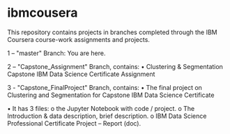 # ibmcousera
This repository contains projects in branches completed through the IBM Coursera course-work assignments and projects.

1 – "master" Branch:
You are here.

2 – "Capstone_Assignment" Branch, contains:
•	Clustering & Segmentation Capstone IBM Data Science Certificate Assignment

3 - "Capstone_FinalProject" Branch, contains:
•	The final project on Clustering and Segmentation for Capstone IBM Data Science Certificate

•	It has 3 files:
o	 the Jupyter Notebook with code / project.
o	The Introduction & data description, brief description.
o	IBM Data Science Professional Certificate Project – Report (doc).
